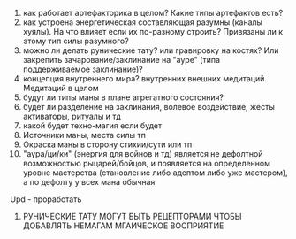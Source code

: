 1) как работает артефакторика в целом? Какие типы артефактов есть? 
2) как устроена энергетическая составляющая разумны (каналы хуялы). На что влияет если их по-разному строить? Привязаны ли к этому тип силы разумного?
3) можно ли делать рунические тату? или гравировку на костях? Или закрепить зачарование/заклинание на "ауре" (типа поддерживаемое заклинание)? 
4) концепция внутреннего мира? внутренних внешних медитаций. Медитаций в целом
5) будут ли типы маны в плане агрегатного состояния? 
6) будет ли разделение на заклинания, волевое воздействие, жесты активаторы, ритуалы и тд
7) какой будет техно-магия если будет
9) Источники маны, места силы тп
10) Окраска маны в сторону стихии/сути или тп
11) "аура/ци/ки" (энергия для войнов и тд) является не дефолтной возможностью рыцарей/бойцов, и появляется на определенном уровне мастерства (становление либо адептом либо уже мастером), а по дефолту у всех мана обычная  

Upd - проработать

1. РУНИЧЕСКИЕ ТАТУ МОГУТ БЫТЬ РЕЦЕПТОРАМИ ЧТОБЫ ДОБАВЛЯТЬ НЕМАГАМ МГАИЧЕСКОЕ ВОСПРИЯТИЕ
